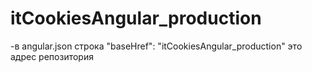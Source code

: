 # itCookiesAngular_production

-в angular.json строка "baseHref": "itCookiesAngular_production" это адрес репозитория
